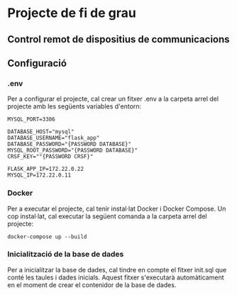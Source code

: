 # Projecte de fi de grau
## Control remot de dispositius de communicacions

## Configuració

### .env
Per a configurar el projecte, cal crear un fitxer .env a la carpeta arrel del projecte amb les següents variables d'entorn:
```
MYSQL_PORT=3306

DATABASE_HOST="mysql"
DATABASE_USERNAME="flask_app"
DATABASE_PASSWORD="{PASSWORD DATABASE}"
MYSQL_ROOT_PASSWORD="{PASSWORD DATABASE}"
CRSF_KEY=""{PASSWORD CRSF}"

FLASK_APP_IP=172.22.0.22
MYSQL_IP=172.22.0.11
```

### Docker
Per a executar el projecte, cal tenir instal·lat Docker i Docker Compose. Un cop instal·lat, cal executar la següent comanda a la carpeta arrel del projecte:
```
docker-compose up --build
```

### Inicialització de la base de dades
Per a inicialitzar la base de dades, cal tindre en compte el fitxer init.sql que conté les taules i dades inicials. Aquest fitxer s'executarà automàticament en el moment de crear el contenidor de la base de dades.

